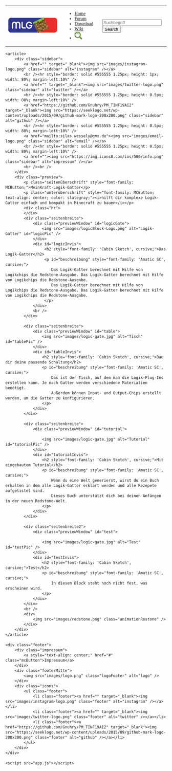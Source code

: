 
<body>
    <div class="header">
        <nav>
            <table class="header" style="font-family: 'Cabin Sketch', cursive;">
                <tr>
                    <td class="logo"><img src="images/logo_ohneText.png" class="logo" alt="logo" /></td>
                    <td class="savespace"></td>
                    <td>
                        <ul class="nav-links">
                            <li class="header" id="active"><a class="active" href="">Home</a></li>
                            <li class="header"><a href="http://meinkraft-logik-gatter.xobor.de/">Forum</a></li>
                            <li class="header"><a href="">Download</a></li>
                            <li class="header"><a href="">Wiki</a></li>
                            <li class="header"><img src="images/lupe.png" class="suchfeld" alt="searchButton" id="searchIcon" /></li>
                        </ul>
                    </td>
                    <td>
                        <div class="dropdown">
                            <div class="line1"></div>
                            <div class="line2"></div>
                            <div class="line3"></div>
                        </div>
                    </td>
                    <td>
                        <div id="searchDiv">
                            <form id="search" method="get" action="ForumHub.html" >
                                <input type="search" name="q" id="suchbegriff" placeholder="Suchbegriff" class="mcButton" style="text-shadow: none;" />
                                <input type="submit" value="Search" class="mcButton" />
                            </form>
                        </div>
                    </td>
                </tr>
            </table>
        </nav>
    </div>

    <article>
        <div class="sidebar">
            <a href="" target="_blank"><img src="images/instagram-logo.png" class="sidebar" alt="instagram" /></a>
            <br /><hr style="border: solid #555555 1.25px; height: 1px; width: 80%; margin-left:10%" />
            <a href="" target="_blank"><img src="images/twitter-logo.png" class="sidebar" alt="twitter" /></a>
            <br /><hr style="border: solid #555555 1.25px; height: 0.5px; width: 80%; margin-left:10%" />
            <a href="https://github.com/Gnuhry/PM_TINF19AI2" target="_blank"><img src="https://seeklogo.net/wp-content/uploads/2015/09/github-mark-logo-200x200.png" class="sidebar" alt="github" /></a>
            <br /><hr style="border: solid #555555 1.25px; height: 0.5px; width: 80%; margin-left:10%" />
            <a href="mailto:silas.wessely@gmx.de"><img src="images/email-logo.png" class="sidebar" alt="email" /></a>
            <br /><hr style="border: solid #555555 1.25px; height: 0.5px; width: 80%; margin-left:10%" />
            <a href=""><img src="https://img.icons8.com/ios/500/info.png" class="sidebar" alt="impressum" /></a>
            <br /><br />
        </div>
        <div class="preview">
            <p class="seitenüberschrift" style="font-family: MCButton;">MeinKraft-Logik-Gatter</p>
            <p class="unterüberschrift" style="font-family: MCButton; text-align: center; color: slategray;"><i>hilft dir komplexe Logik-Gatter einfach und kompakt in Minecraft zu bauen</i></p>
            <div class="hr">
            </div>
            <div class="seitenbreite">
                <div class="previewWindow" id="logicGate">
                    <img src="images/logicBlock-Logo.png" alt="Logik-Gatter" id="logicPic" />
                </div>
                <div id="logicInvis">
                     <h2 style="font-family: 'Cabin Sketch', cursive;">Das Logik-Gatter</h2>
                     <p id="beschreibung" style="font-family: 'Amatic SC', cursive;">
                        Das Logik-Gatter berechnet mit Hilfe von Logikchips die Redstone-Ausgabe. Das Logik-Gatter berechnet mit Hilfe von Logikchips die Redstone-Ausgabe.
                        Das Logik-Gatter berechnet mit Hilfe von Logikchips die Redstone-Ausgabe. Das Logik-Gatter berechnet mit Hilfe von Logikchips die Redstone-Ausgabe.
                     </p>
                </div>
                <br />
            </div>

            <div class="seitenbreite">
                <div class="previewWindow" id="table">
                    <img src="images/logic-gate.jpg" alt="Tisch" id="tablePic" />
                </div>
                <div id="tableInvis">
                    <h2 style="font-family: 'Cabin Sketch', cursive;">Bau dir deine passende Schaltung</h2>
                    <p id="beschreibung" style="font-family: 'Amatic SC', cursive;">
                        Das ist der Tisch, auf dem man die Logik-Plug-Ins erstellen kann. Je nach Gatter werden verschiedene Materialien benötigt.
                        Außerdem können Input- und Output-Chips erstellt werden, um die Gatter zu konfigurieren.
                    </p>
                </div>
            </div>

            <div class="seitenbreite">
                <div class="previewWindow" id="tutorial">

                    <img src="images/logic-gate.jpg" alt="Tutorial" id="tutorialPic" />
                </div>
                <div id="tutorialInvis">
                    <h2 style="font-family: 'Cabin Sketch', cursive;">Mit eingebautem Tutorial</h2>
                    <p id="beschreibung" style="font-family: 'Amatic SC', cursive;">
                        Wenn du eine Welt generierst, wirst du ein Buch erhalten in dem alle Logik-Gatter erklärt werden und alle Rezepete aufgelistet sind.
                        Dieses Buch unterstützt dich bei deinen Anfängen in der neuen Redstone-Welt.
                    </p>
                </div>
            </div>

            <div class="seitenbreite2">
                <div class="previewWindow" id="test">

                    <img src="images/logic-gate.jpg" alt="Test" id="testPic" />
                </div>
                <div id="testInvis">
                    <h2 style="font-family: 'Cabin Sketch', cursive;">Test</h2>
                    <p id="beschreibung" style="font-family: 'Amatic SC', cursive;">
                        In diesem Block steht noch nicht fest, was erscheinen wird.
                    </p>
                </div>
            </div>
            <br />
            <div>
                <img src="images/redstone.png" class="animationRestone" />
            </div>
        </div>
    </article>

    <div class="footer">
        <div class="impressum">
            <a style="text-align: center;" href="#" class="mcButton">Impressum</a>
        </div>
        <div class="footerMitte">
            <img src="images/logo.png" class="logoFooter" alt="logo" />
        </div>
        <div class="icons">
            <ul class="footer">
                <li class="footer"><a href="" target="_blank"><img src="images/instagram-logo.png" class="footer" alt="instagram" /></a></li>
                <li class="footer"><a href="" target="_blank"><img src="images/twitter-logo.png" class="footer" alt="twitter" /></a></li>
                <li class="footer"><a href="https://github.com/Gnuhry/PM_TINF19AI2" target="_blank"><img src="https://seeklogo.net/wp-content/uploads/2015/09/github-mark-logo-200x200.png" class="footer" alt="github" /></a></li>
            </ul>
        </div>
    </div>

    <script src="app.js"></script>
</body>